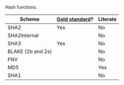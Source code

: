 Hash functions.

| Scheme | [Gold standard](https://github.com/GaloisInc/cryptol-specs/wiki/Reviewing-guidelines)? | Literate |
| --- | --- | --- |
| SHA2 | Yes | No |
| SHA2Internal | | No |
| SHA3 | Yes | No |
| BLAKE (2b and 2s) | | No |
| FNV | | No |
| MD5 | | Yes |
| SHA1 |  | No |
